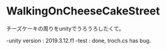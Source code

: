 # WalkingOnCheeseCakeStreet
チーズケーキの周りをunityでうろうろしたくて。

-unity version : 2019.3.12.f1
-test          : done, troch.cs has bug.
